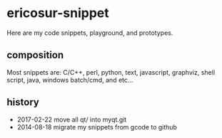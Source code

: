 # ericosur-snippet

Here are my code snippets, playground, and prototypes.


## composition

Most snippets are:
C/C++, perl, python, text,
javascript, graphviz, shell script, java,
windows batch/cmd, and etc...

## history

* 2017-02-22 move all qt/ into myqt.git
* 2014-08-18 migrate my snippets from gcode to github


